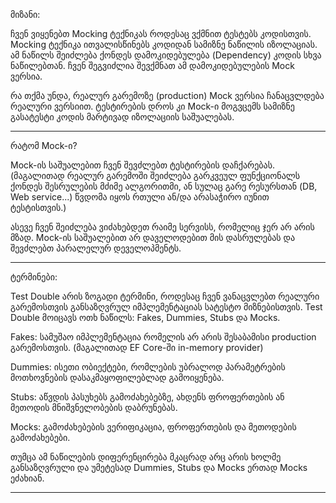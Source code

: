 მიზანი:

ჩვენ ვიყენებთ Mocking ტექნიკას როდესაც ვქმნით ტესტებს კოდისთვის. Mocking ტექნიკა ითვალისწინებს კოდიდან სამიზნე ნაწილის იზოლაციას. 
ამ ნაწილს შეიძლება ქონდეს დამოკიდებულება (Dependency) კოდის სხვა ნაწილებთან. ჩვენ შეგვიძლია შევქმნათ ამ დამოკიდებულების Mock ვერსია.

რა თქმა უნდა, რეალურ გარემოზე (production) Mock ვერსია ჩანაცვლდება რეალური ვერსიით. ტესტირების დროს კი Mock-ი მოგვცემს სამიზნე გასატესტი კოდის
მარტივად იზოლაციის საშუალებას.

------------------------

რატომ Mock-ი?

Mock-ის საშუალებით ჩვენ შევძლებთ ტესტირების დაჩქარებას. (მაგალითად რეალურ გარემოში შეიძლება გარკვეულ ფუნქციონალს ქონდეს შესრულების მძიმე ალგორითმი,
ან სულაც გარე რესურსთან (DB, Web service...) წვდომა იყოს რთული ან/და არასაჭირო იუნით ტესტისთვის.)

ასევე ჩვენ შეიძლება ვიძახებდეთ რაიმე სერვისს, რომელიც ჯერ არ არის მზად. Mock-ის საშუალებით არ დაველოდებით მის დასრულებას და 
შევძლებთ პარალელურ დეველოპმენტს.

------------------------

ტერმინები:

Test Double არის ზოგადი ტერმინი, როდესაც ჩვენ ვანაცვლებთ რეალური გარემოსთვის განსაზღვრულ იმპლემენტაციას სატესტო მიზნებისთვის.
Test Double მოიცავს ოთხ ნაწილს: Fakes, Dummies, Stubs და Mocks.

Fakes: სამუშაო იმპლემენტაცია რომელის არ არის შესაბამისი production გარემოსთვის. (მაგალითად EF Core-ში in-memory provider)

Dummies: ისეთი ობიექტები, რომლების უბრალოდ პარამეტრების მოთხოვნების დასაკმაყოფილებლად გამოიყენება.

Stubs: აწვდის პასუხებს გამოძახებებზე, ახდენს ფროფერთების ან მეთოდის მნიშვნელობების დაბრუნებას.

Mocks: გამოძახებების ვერიფიკაცია, ფროფერთების და მეთოდების გამოძახებები.

თუმცა ამ ნაწილების დიფერენცირება მკაცრად არც არის ხოლმე განსაზღვრული და უმეტესად Dummies, Stubs და Mocks ერთად Mocks ეძახიან.

------------------------